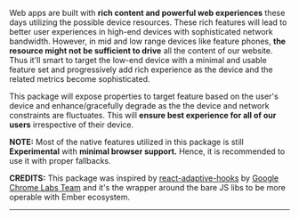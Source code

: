 Web apps are built with **rich content and powerful web experiences** these days utilizing the possible device resources. These rich features will lead to better user experiences in high-end devices with sophisticated network bandwidth. However, in mid and low range devices like feature phones, **the resource might not be sufficient to drive** all the content of our website. Thus it'll smart to target the low-end device with a minimal and usable feature set and progressively add rich experience as the device and the related metrics become sophisticated.

This package will expose properties to target feature based on the user's device and enhance/gracefully degrade as the the device and network constraints are fluctuates. This will **ensure best experience for all of our users** irrespective of their device.

**NOTE:** Most of the native features utilized in this package is still **Experimental** with **minimal browser support.** Hence, it is recommended to use it with proper fallbacks.

**CREDITS:** This package was inspired by [react-adaptive-hooks](https://github.com/GoogleChromeLabs/react-adaptive-hooks/) by 
[Google Chrome Labs Team](https://github.com/GoogleChromeLabs) and it's the wrapper around the bare JS libs to be more operable with Ember ecosystem.

----
